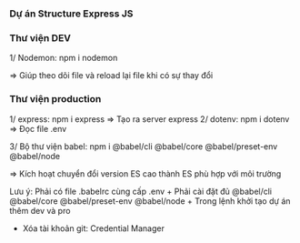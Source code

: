 ### Dự án Structure Express JS

### Thư viện DEV

1/ Nodemon: npm i nodemon
 
 => Giúp theo dõi file và reload lại file khi có sự thay đổi

### Thư viện production

1/ express: npm i express 
=> Tạo ra server express
2/ dotenv: npm i dotenv
=> Đọc file .env

3/ Bộ thư viện babel:  npm i @babel/cli @babel/core @babel/preset-env @babel/node

=> Kích hoạt chuyển đổi version ES cao thành ES phù hợp với môi trường

Lưu ý: Phải có file .babelrc cùng cấp .env
       + Phải cài đặt đủ @babel/cli @babel/core @babel/preset-env @babel/node
       + Trong lệnh khởi tạo dự án thêm dev và pro

+ Xóa tài khoản git: Credential Manager